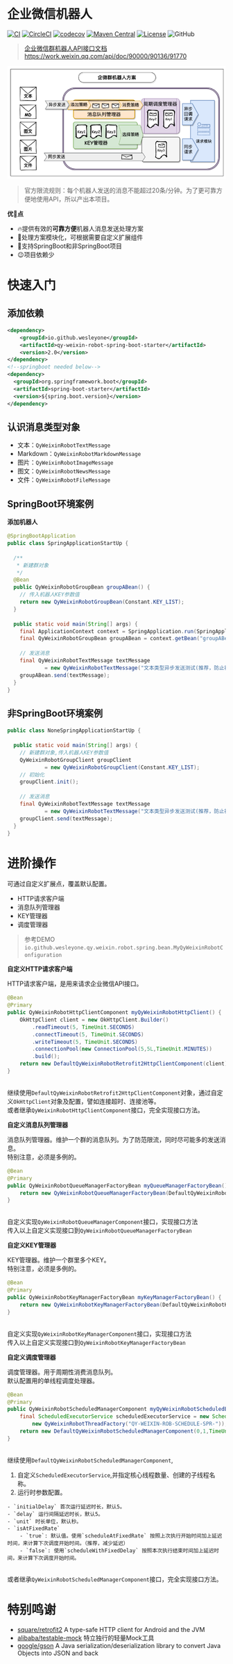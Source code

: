 
# 企业微信机器人

[![CI](https://github.com/WesleyOne/qy-weixin-robot-spring-boot-starter/actions/workflows/ci.yml/badge.svg?branch=master)](https://github.com/WesleyOne/qy-weixin-robot-spring-boot-starter/actions/workflows/codeql-analysis.yml) [![CircleCI](https://circleci.com/gh/WesleyOne/qy-weixin-robot-spring-boot-starter/tree/master.svg?style=svg)](https://circleci.com/gh/WesleyOne/qy-weixin-robot-spring-boot-starter/tree/master) [![codecov](https://codecov.io/gh/WesleyOne/qy-weixin-robot-spring-boot-starter/branch/master/graph/badge.svg?token=C0AV7B61QJ)](https://codecov.io/gh/WesleyOne/qy-weixin-robot-spring-boot-starter) [![Maven Central](https://img.shields.io/maven-central/v/io.github.wesleyone/qy-weixin-robot-spring-boot-starter)](https://mvnrepository.com/artifact/io.github.wesleyone/qy-weixin-robot-spring-boot-starter) [![License](https://img.shields.io/badge/JDK-1.8+-4EB1BA.svg)](https://docs.oracle.com/javase/8/docs/index.html) ![GitHub](https://img.shields.io/github/license/wesleyone/qy-weixin-robot-spring-boot-starter)

> [企业微信群机器人API接口文档https://work.weixin.qq.com/api/doc/90000/90136/91770](https://work.weixin.qq.com/api/doc/90000/90136/91770)

![项目架构](./qy_weixin_robot-v2.png)

> 官方限流规则：每个机器人发送的消息不能超过20条/分钟。为了更可靠方便地使用API，所以产出本项目。

**优🍻点**
- 🔥提供有效的**可靠方便**机器人消息发送处理方案
- 👏处理方案模块化，可根据需要自定义扩展组件
- 🤔支持SpringBoot和非SpringBoot项目
- 😉项目依赖少

# 快速入门

## 添加依赖

```xml
<dependency>
    <groupId>io.github.wesleyone</groupId>
    <artifactId>qy-weixin-robot-spring-boot-starter</artifactId>
    <version>2.0</version>
</dependency>
<!--springboot needed below-->
<dependency>
  <groupId>org.springframework.boot</groupId>
  <artifactId>spring-boot-starter</artifactId>
  <version>${spring.boot.version}</version>
</dependency>
```

## 认识消息类型对象

- 文本：`QyWeixinRobotTextMessage`
- Markdown：`QyWeixinRobotMarkdownMessage`
- 图片：`QyWeixinRobotImageMessage`
- 图文：`QyWeixinRobotNewsMessage`
- 文件：`QyWeixinRobotFileMessage`

## SpringBoot环境案例

**添加机器人**
```java
@SpringBootApplication
public class SpringApplicationStartUp {

  /**
   * 新建群对象
   */
  @Bean
  public QyWeixinRobotGroupBean groupABean() {
    // 传入机器人KEY参数值
    return new QyWeixinRobotGroupBean(Constant.KEY_LIST);
  }

  public static void main(String[] args) {
    final ApplicationContext context = SpringApplication.run(SpringApplicationStartUp.class, args);
    final QyWeixinRobotGroupBean groupABean = context.getBean("groupABean", QyWeixinRobotGroupBean.class);

    // 发送消息
    final QyWeixinRobotTextMessage textMessage
            = new QyWeixinRobotTextMessage("文本类型异步发送测试(推荐，防止被限流)");
    groupABean.send(textMessage);
  }
}
```

## 非SpringBoot环境案例

```java
public class NoneSpringApplicationStartUp {

  public static void main(String[] args) {
    // 新建群对象,传入机器人KEY参数值 
    QyWeixinRobotGroupClient groupClient
            = new QyWeixinRobotGroupClient(Constant.KEY_LIST);
    // 初始化
    groupClient.init();

    // 发送消息
    final QyWeixinRobotTextMessage textMessage
            = new QyWeixinRobotTextMessage("文本类型异步发送测试(推荐，防止被限流)");
    groupClient.send(textMessage);
  }
}
```

# 进阶操作

可通过自定义扩展点，覆盖默认配置。

- HTTP请求客户端
- 消息队列管理器
- KEY管理器  
- 调度管理器

> 参考DEMO
> `io.github.wesleyone.qy.weixin.robot.spring.bean.MyQyWeixinRobotConfiguration`

**自定义HTTP请求客户端**

HTTP请求客户端，是用来请求企业微信API接口。

```java
@Bean
@Primary
public QyWeixinRobotHttpClientComponent myQyWeixinRobotHttpClient() {
    OkHttpClient client = new OkHttpClient.Builder()
        .readTimeout(5, TimeUnit.SECONDS)
        .connectTimeout(5, TimeUnit.SECONDS)
        .writeTimeout(5, TimeUnit.SECONDS)
        .connectionPool(new ConnectionPool(5,5L,TimeUnit.MINUTES))
        .build();
    return new DefaultQyWeixinRobotRetrofit2HttpClientComponent(client);
}
```

<br>继续使用`DefaultQyWeixinRobotRetrofit2HttpClientComponent`对象，通过自定义`OkHttpClient`对象及配置，譬如连接超时、连接池等。
<br>或者继承`QyWeixinRobotHttpClientComponent`接口，完全实现接口方法。

**自定义消息队列管理器**

消息队列管理器。维护一个群的消息队列。为了防范限流，同时尽可能多的发送消息。
<br>特别注意，必须是多例的。

```java
@Bean
@Primary
public QyWeixinRobotQueueManagerFactoryBean myQueueManagerFactoryBean() {
    return new QyWeixinRobotQueueManagerFactoryBean(DefaultQyWeixinRobotQueueManagerComponent.class);
}
```

<br>自定义实现`QyWeixinRobotQueueManagerComponent`接口，实现接口方法
<br>传入以上自定义实现接口到`QyWeixinRobotQueueManagerFactoryBean`

**自定义KEY管理器**

KEY管理器。维护一个群里多个KEY。
<br>特别注意，必须是多例的。

```java
@Bean
@Primary
public QyWeixinRobotKeyManagerFactoryBean myKeyManagerFactoryBean() {
    return new QyWeixinRobotKeyManagerFactoryBean(DefaultQyWeixinRobotKeyManagerComponent.class);
}
```

<br>自定义实现`QyWeixinRobotKeyManagerComponent`接口，实现接口方法
<br>传入以上自定义实现接口到`QyWeixinRobotKeyManagerFactoryBean`

**自定义调度管理器**

调度管理器。用于周期性消费消息队列。
<br>默认配置用的单线程调度处理器。

```java
@Bean
@Primary
public QyWeixinRobotScheduledManagerComponent myQyWeixinRobotScheduledExecutorService() {
    final ScheduledExecutorService scheduledExecutorService = new ScheduledThreadPoolExecutor(1,
        new QyWeixinRobotThreadFactory("QY-WEIXIN-ROB-SCHEDULE-SPR-"));
    return new DefaultQyWeixinRobotScheduledManagerComponent(0,1,TimeUnit.SECONDS, true, scheduledExecutorService);
}
```

<br>继续使用`DefaultQyWeixinRobotScheduledManagerComponent`,
  1. 自定义`ScheduledExecutorService`,并指定核心线程数量、创建的子线程名称。
  2. 运行时参数配置。

    - `initialDelay` 首次运行延迟时长，默认5。
    - `delay` 运行间隔延迟时长，默认5。
    - `unit` 时长单位，默认秒。
    - `isAtFixedRate`
        - `true`: 默认值。使用`scheduleAtFixedRate` 按照上次执行开始时间加上延迟时间，来计算下次调度开始时间。（推荐，减少延迟）
        - `false`: 使用`scheduleWithFixedDelay` 按照本次执行结束时间加上延迟时间，来计算下次调度开始时间。

<br>或者继承`QyWeixinRobotScheduledManagerComponent`接口，完全实现接口方法。

# 特别鸣谢

- [square/retrofit2](https://github.com/square/retrofit) A type-safe HTTP client for Android and the JVM
- [alibaba/testable-mock](https://github.com/alibaba/testable-mock) 特立独行的轻量Mock工具
- [google/gson](https://github.com/google/gson) A Java serialization/deserialization library to convert Java Objects into JSON and back
